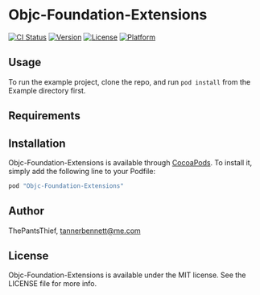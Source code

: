# Objc-Foundation-Extensions

[![CI Status](http://img.shields.io/travis/ThePantsThief/Objc-Foundation-Extensions.svg?style=flat)](https://travis-ci.org/ThePantsThief/Objc-Foundation-Extensions)
[![Version](https://img.shields.io/cocoapods/v/Objc-Foundation-Extensions.svg?style=flat)](http://cocoapods.org/pods/Objc-Foundation-Extensions)
[![License](https://img.shields.io/cocoapods/l/Objc-Foundation-Extensions.svg?style=flat)](http://cocoapods.org/pods/Objc-Foundation-Extensions)
[![Platform](https://img.shields.io/cocoapods/p/Objc-Foundation-Extensions.svg?style=flat)](http://cocoapods.org/pods/Objc-Foundation-Extensions)

## Usage

To run the example project, clone the repo, and run `pod install` from the Example directory first.

## Requirements

## Installation

Objc-Foundation-Extensions is available through [CocoaPods](http://cocoapods.org). To install
it, simply add the following line to your Podfile:

```ruby
pod "Objc-Foundation-Extensions"
```

## Author

ThePantsThief, tannerbennett@me.com

## License

Objc-Foundation-Extensions is available under the MIT license. See the LICENSE file for more info.
